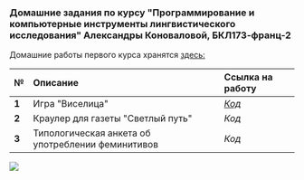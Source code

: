 ### Домашние задания по курсу "Программирование и компьютерные инструменты лингвистического исследования" Александры Коноваловой, БКЛ173-франц-2

Домашние работы первого курса хранятся [здесь:](https://github.com/AlexandraKonovalova/test_rep)

**№**|**Описание**|**Ссылка на работу**
:---|:---|:---
**1**|Игра "Виселица"|[_Код_](https://github.com/AlexandraKonovalova/programs/tree/master/HW1)
**2**|Краулер для газеты "Светлый путь"|_Код_
**3**|Типологическая анкета об употреблении феминитивов|_Код_



![](https://memegenerator.net/img/instances/49452388/brace-yourself-the-deadlines-are-coming.jpg)
